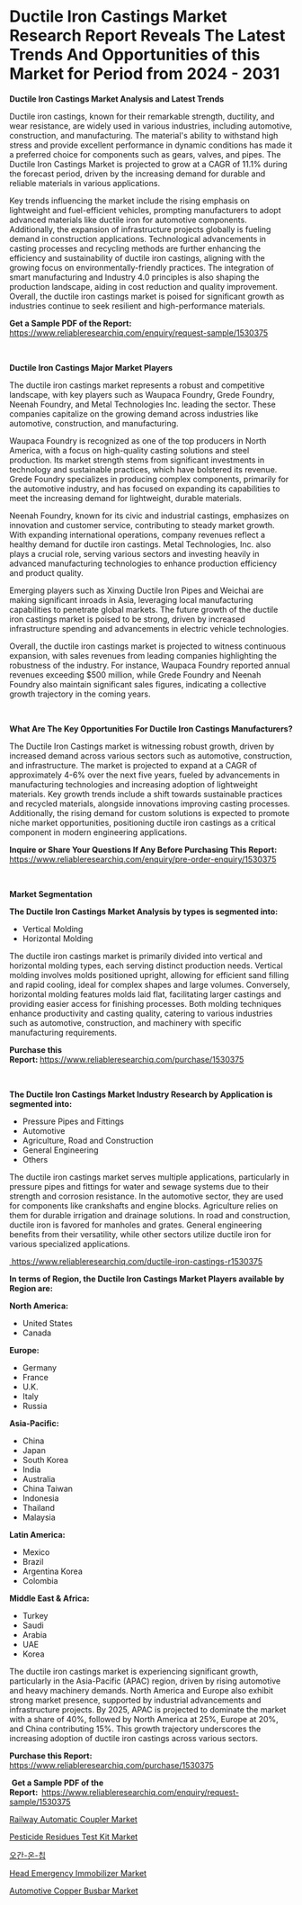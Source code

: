 <p><h1>Ductile Iron Castings Market Research Report Reveals The Latest Trends And Opportunities of this Market for Period from 2024 - 2031</h1></p><p><strong>Ductile Iron Castings Market Analysis and Latest Trends</strong></p>
<p><p>Ductile iron castings, known for their remarkable strength, ductility, and wear resistance, are widely used in various industries, including automotive, construction, and manufacturing. The material's ability to withstand high stress and provide excellent performance in dynamic conditions has made it a preferred choice for components such as gears, valves, and pipes. The Ductile Iron Castings Market is projected to grow at a CAGR of 11.1% during the forecast period, driven by the increasing demand for durable and reliable materials in various applications.</p><p>Key trends influencing the market include the rising emphasis on lightweight and fuel-efficient vehicles, prompting manufacturers to adopt advanced materials like ductile iron for automotive components. Additionally, the expansion of infrastructure projects globally is fueling demand in construction applications. Technological advancements in casting processes and recycling methods are further enhancing the efficiency and sustainability of ductile iron castings, aligning with the growing focus on environmentally-friendly practices. The integration of smart manufacturing and Industry 4.0 principles is also shaping the production landscape, aiding in cost reduction and quality improvement. Overall, the ductile iron castings market is poised for significant growth as industries continue to seek resilient and high-performance materials.</p></p>
<p><strong>Get a Sample PDF of the Report:&nbsp;</strong> <a href="https://www.reliableresearchiq.com/enquiry/request-sample/1530375?utm_campaign=99&utm_medium=2&utm_source=Github&utm_content=ia&utm_term=10112024&utm_id=ductile-iron-castings">https://www.reliableresearchiq.com/enquiry/request-sample/1530375</a></p>
<p>&nbsp;</p>
<p><strong>Ductile Iron Castings Major Market Players</strong></p>
<p><p>The ductile iron castings market represents a robust and competitive landscape, with key players such as Waupaca Foundry, Grede Foundry, Neenah Foundry, and Metal Technologies Inc. leading the sector. These companies capitalize on the growing demand across industries like automotive, construction, and manufacturing. </p><p>Waupaca Foundry is recognized as one of the top producers in North America, with a focus on high-quality casting solutions and steel production. Its market strength stems from significant investments in technology and sustainable practices, which have bolstered its revenue. Grede Foundry specializes in producing complex components, primarily for the automotive industry, and has focused on expanding its capabilities to meet the increasing demand for lightweight, durable materials. </p><p>Neenah Foundry, known for its civic and industrial castings, emphasizes on innovation and customer service, contributing to steady market growth. With expanding international operations, company revenues reflect a healthy demand for ductile iron castings. Metal Technologies, Inc. also plays a crucial role, serving various sectors and investing heavily in advanced manufacturing technologies to enhance production efficiency and product quality.</p><p>Emerging players such as Xinxing Ductile Iron Pipes and Weichai are making significant inroads in Asia, leveraging local manufacturing capabilities to penetrate global markets. The future growth of the ductile iron castings market is poised to be strong, driven by increased infrastructure spending and advancements in electric vehicle technologies.</p><p>Overall, the ductile iron castings market is projected to witness continuous expansion, with sales revenues from leading companies highlighting the robustness of the industry. For instance, Waupaca Foundry reported annual revenues exceeding $500 million, while Grede Foundry and Neenah Foundry also maintain significant sales figures, indicating a collective growth trajectory in the coming years.</p></p>
<p>&nbsp;</p>
<p><strong>What Are The Key Opportunities For Ductile Iron Castings Manufacturers?</strong></p>
<p><p>The Ductile Iron Castings market is witnessing robust growth, driven by increased demand across various sectors such as automotive, construction, and infrastructure. The market is projected to expand at a CAGR of approximately 4-6% over the next five years, fueled by advancements in manufacturing technologies and increasing adoption of lightweight materials. Key growth trends include a shift towards sustainable practices and recycled materials, alongside innovations improving casting processes. Additionally, the rising demand for custom solutions is expected to promote niche market opportunities, positioning ductile iron castings as a critical component in modern engineering applications.</p></p>
<p><strong>Inquire or Share Your Questions If Any Before Purchasing This Report:</strong> <a href="https://www.reliableresearchiq.com/enquiry/pre-order-enquiry/1530375?utm_campaign=99&utm_medium=2&utm_source=Github&utm_content=ia&utm_term=10112024&utm_id=ductile-iron-castings">https://www.reliableresearchiq.com/enquiry/pre-order-enquiry/1530375</a></p>
<p>&nbsp;</p>
<p><strong>Market Segmentation</strong></p>
<p><strong>The Ductile Iron Castings Market Analysis by types is segmented into:</strong></p>
<p><ul><li>Vertical Molding</li><li>Horizontal Molding</li></ul></p>
<p><p>The ductile iron castings market is primarily divided into vertical and horizontal molding types, each serving distinct production needs. Vertical molding involves molds positioned upright, allowing for efficient sand filling and rapid cooling, ideal for complex shapes and large volumes. Conversely, horizontal molding features molds laid flat, facilitating larger castings and providing easier access for finishing processes. Both molding techniques enhance productivity and casting quality, catering to various industries such as automotive, construction, and machinery with specific manufacturing requirements.</p></p>
<p><strong>Purchase this Report:&nbsp;</strong><a href="https://www.reliableresearchiq.com/purchase/1530375?utm_campaign=99&utm_medium=2&utm_source=Github&utm_content=ia&utm_term=10112024&utm_id=ductile-iron-castings">https://www.reliableresearchiq.com/purchase/1530375</a></p>
<p>&nbsp;</p>
<p><strong>The Ductile Iron Castings Market Industry Research by Application is segmented into:</strong></p>
<p><ul><li>Pressure Pipes and Fittings</li><li>Automotive</li><li>Agriculture, Road and Construction</li><li>General Engineering</li><li>Others</li></ul></p>
<p><p>The ductile iron castings market serves multiple applications, particularly in pressure pipes and fittings for water and sewage systems due to their strength and corrosion resistance. In the automotive sector, they are used for components like crankshafts and engine blocks. Agriculture relies on them for durable irrigation and drainage solutions. In road and construction, ductile iron is favored for manholes and grates. General engineering benefits from their versatility, while other sectors utilize ductile iron for various specialized applications.</p></p>
<p><a href="https://www.reliableresearchiq.com/ductile-iron-castings-r1530375?utm_campaign=99&utm_medium=2&utm_source=Github&utm_content=ia&utm_term=10112024&utm_id=ductile-iron-castings">&nbsp;https://www.reliableresearchiq.com/ductile-iron-castings-r1530375</a></p>
<p><strong>In terms of Region, the Ductile Iron Castings Market Players available by Region are:</strong></p>
<p>
    <p> <strong> North America: </strong>
        <ul>
            <li>United States</li>
            <li>Canada</li>
        </ul>
        </p> 
    <p> <strong> Europe: </strong>
        <ul>
            <li>Germany</li>
            <li>France</li>
            <li>U.K.</li>
            <li>Italy</li>
            <li>Russia</li>
        </ul>
        </p> 
    <p> <strong> Asia-Pacific: </strong>
        <ul>
            <li>China</li>
            <li>Japan</li>
            <li>South Korea</li>
            <li>India</li>
            <li>Australia</li>
            <li>China Taiwan</li>
            <li>Indonesia</li>
            <li>Thailand</li>
            <li>Malaysia</li>
        </ul>
        </p> 
    <p> <strong> Latin America: </strong>
        <ul>
            <li>Mexico</li>
            <li>Brazil</li>
            <li>Argentina Korea</li>
            <li>Colombia</li>
        </ul>
        </p> 
    <p> <strong> Middle East & Africa: </strong>
        <ul>
            <li>Turkey</li>
            <li>Saudi</li>
            <li>Arabia</li>
            <li>UAE</li>
            <li>Korea</li>
        </ul>
    </p>
    </p>
<p><p>The ductile iron castings market is experiencing significant growth, particularly in the Asia-Pacific (APAC) region, driven by rising automotive and heavy machinery demands. North America and Europe also exhibit strong market presence, supported by industrial advancements and infrastructure projects. By 2025, APAC is projected to dominate the market with a share of 40%, followed by North America at 25%, Europe at 20%, and China contributing 15%. This growth trajectory underscores the increasing adoption of ductile iron castings across various sectors.</p></p>
<p><strong>Purchase this Report: </strong><a href="https://www.reliableresearchiq.com/purchase/1530375?utm_campaign=99&utm_medium=2&utm_source=Github&utm_content=ia&utm_term=10112024&utm_id=ductile-iron-castings">https://www.reliableresearchiq.com/purchase/1530375</a></p>
<p>&nbsp;<strong>Get a Sample PDF of the Report:&nbsp;&nbsp;</strong><a href="https://www.reliableresearchiq.com/enquiry/request-sample/1530375?utm_campaign=99&utm_medium=2&utm_source=Github&utm_content=ia&utm_term=10112024&utm_id=ductile-iron-castings">https://www.reliableresearchiq.com/enquiry/request-sample/1530375</a></p>
<p><strong></strong></p>
<p><p><a href="https://www.linkedin.com/pulse/railway-automatic-coupler-market-navigating-challenges-unlocking-auj1f?utm_campaign=99&utm_medium=2&utm_source=Github&utm_content=ia&utm_term=10112024&utm_id=ductile-iron-castings">Railway Automatic Coupler Market</a></p><p><a href="https://issuu.com/reportprime-2/docs/pesticide-residues-test-kit-market-_402679da85ee53?utm_campaign=99&utm_medium=2&utm_source=Github&utm_content=ia&utm_term=10112024&utm_id=ductile-iron-castings">Pesticide Residues Test Kit Market</a></p><p><a href="https://github.com/sougarounis/Market-Research-Report-List-6/blob/main/718035623361.md?utm_campaign=99&utm_medium=2&utm_source=Github&utm_content=ia&utm_term=10112024&utm_id=ductile-iron-castings">오간-온-칩</a></p><p><a href="https://issuu.com/reportprime-2/docs/head-emergency-immobilizer-market-s_73b42fed9dd918?utm_campaign=99&utm_medium=2&utm_source=Github&utm_content=ia&utm_term=10112024&utm_id=ductile-iron-castings">Head Emergency Immobilizer Market</a></p><p><a href="https://www.linkedin.com/pulse/automotive-copper-busbar-market-innovations-trends-comprehensive-szqff?utm_campaign=99&utm_medium=2&utm_source=Github&utm_content=ia&utm_term=10112024&utm_id=ductile-iron-castings">Automotive Copper Busbar Market</a></p></p>